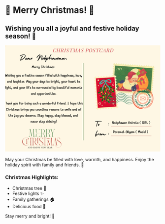 # 🎄 Merry Christmas! 🎅

## Wishing you all a joyful and festive holiday season! 🎁

![Christmas Image](img/IMG_0536.jpeg)

May your Christmas be filled with love, warmth, and happiness. Enjoy the holiday spirit with family and friends. 🎉

### Christmas Highlights:
- Christmas tree 🎄
- Festive lights ✨
- Family gatherings 🏠
- Delicious food 🍪

Stay merry and bright! 🌟

